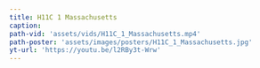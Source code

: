 ```yaml
---
title: H11C 1 Massachusetts
caption:
path-vid: 'assets/vids/H11C_1_Massachusetts.mp4'
path-poster: 'assets/images/posters/H11C_1_Massachusetts.jpg'
yt-url: 'https://youtu.be/l2RBy3t-Wrw'
---
```

